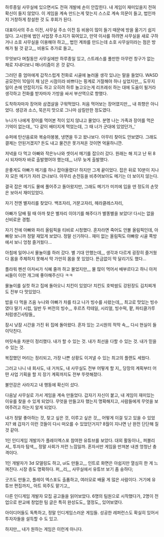 ﻿하루종일 사무실에 있으면서도 전혀 개발에 손이 안잡힌다. 내 게임이 재미있을지
전혀 확신이 들지 않았다. 이 게임을 계속 만드는게 맞는지 스스로 계속 의문이 들고,
법인까지 거창하게 창설한 것 도 후회가 된다.

대표이사의 주소 이전, 사무실 주소 이전 등 비용이 많이 들기 때문에 방을 옮기기 쉽지 않다.
고시원에 법인 사업장 주소지가 묶여있고, 만약 이사를 하려면 사무실을 새로 구하거나 소호 사무실을
이용해야 하고,,, 법인 계좌를 만드는데 소호 사무실이라는 점은 방해가 될 것 같고,,, 비용도 추가로 들고,,

무엇보다 며칠동안 사무실에만 하루종일 있고, 스트레스를 풀만한 아무런 창구가 없는 채로 지내다보니
매너리즘이 온 것 같다.

그러던 중 엄마에게 갑작스럽게 전화로 시골에 놀러올 생각 있냐는 말을 들었다. WASD공모전이 10일이
채 남은 시점이라 바쁘다는 핑계로 거절해야 하나 싶었지만,,, 도무지 일이 손에 안잡히기도 하고
오히려 하루 놀고오는게 리프레쉬 하는 대에 도움이 될거라 생각하고 전화를 받자마자 가방을 싸서
부산역으로 향했다.



도착하자마자 장어와 삼겹살을 구워먹었다. 처음 먹어보는 장어였지만,,, 내 취향은 아니었다.
생강과 소스, 묵은지 맛으로 그나마 삼킬만한 정도였다.

누나가 나에게 장어를 먹어본 적이 있지 않냐고 물었다. 분명 나는 가족과 장어를 먹은 기억이 없는데,,
'다 같이 배터지게 먹었는데, 그 때 너가 군대에 있었던가,,'


슈퍼에 탄산음료와 복숭아봉봉, 냉면을 두고 왔나보다. 아무리 찾아도 안보였다. 그래도 결제는 안된거겠지?
돈도 내고 물건은 못가져온 것이면 억울하니깐.


저녁을 다 먹고 아빠와 작은누나와 셋이서 메기를 잡으러 갔다. 원래는 해 지고 난 뒤 8시 되자마자
바로 출발했어야 했는데,,, 너무 늦게 출발했다.

운좋게도 아빠가 메기를 하나 잡아올렸다! 하지만 그게 끝이었다. 잡은 뒤로 10분이 지나자 모든
메기가 자러 갔나보다. 아무리 손전등을 비추어보아도 메기는 더 보이지 않는다.

결국 잡은 메기도 물에 풀어주고 돌아왔지만, 그래도 메기가 미끼에 입을 덴 정도의 손맛은 보아서 재미있었다.


자기 전엔 별자리를 찾았다. 백조자리, 거문고자리, 헤라클레스자리,

아빠가 담배 필 때 아까 찾은 별자리 이야기를 해주다가 별똥별을 보았다!
다시는 없을 신비로운 경험.



자기 전에 아빠와 파리 올림픽을 티비로 시청했다. 혼자라면 죽어도 안볼 올림픽인데,
아빠랑 보니까 정말 재밌게 보았다. 정말 신기하다.. 재미 없는 올림픽도 아빠랑 시골 쪽방에서 보니
엉청 즐거웠다...


아침에 일어나서 물놀이를 하러 갔다. 별 기대 안했는데,,, 생각과 다르게 굉장히 즐거웠다
몸을 주체하지 못해서 막 가만히 몸을 못 있었다. 뜬금없이 막 달리기도 했다...

플라워 펜션 아저씨가 식혜 줄까 하고 물었지만,,, 물 많이 먹어서 배부르다고 하니
아저씨들이 이런 개그에 좋아해주신다 ㅋㅋ

물놀이를 실컷 하고 집에 돌아오니 치킨이 있었다! 치킨도 호박쌈도 강된장도 김치찌개도
전부 다 맛있었다.

밥을 다 먹을 즈음 누나와 아빠가 차를 타고 나가 빙수를 사왔는데,,, 최고로 맛있는 빙수였다
딸기 시럽, 일반 두 버전의 빙수,,, 후르츠 칵테일, 시리얼, 빙수떡, 팥, 파티클가루처럼생긴사탕들,,

잠시 낮잠 시간을 가진 뒤 집에 돌아왔다. 혼자 있는 고시원의 적막 속,,, 다시 현실이 들이닥친다.

머릿속을 차분이 정리했다. 내가 할 수 있는 것. 내가 최선을 다할 수 있는 것. 내가 믿을 수 있는 것.

복잡했던 머리는 정리되고, 가장 나쁜 상황도 이겨낼 수 있는 최고의 플랜도 세웠다.

그러고 나니 내 회사도, 내 거처도, 내 사무실도 전부 어떻게 할 지,, 당장의 계획부터
어떤 사업 기획을 할 지 장기 계획까지도 전부 뚜렷해졌다.

불안감은 사라지고 내 행동에 확신이 섰다.



다음날 사무실로 가서 게임을 계속 만들었다. 갑자기 자신이 붙고, 내 게임이 재미있는 이유를 찾을
수 있게 되었다. 무엇을 만들고자 했는지 명확해지고, 사람들에게 무엇을 보여주려고 하는지 알게 되었다.

내가 정말 좋아하는 것, 찾고 싶은 것, 이루고 싶은 것,,, 어떻게 이걸 잊고 있을 수 있었지?
왜 갑자기 이런 것들이 다시 떠오를 수 있었던거지? 8월이 지나면 난 완전 단단해 질 것 같아.






1인 인디게임 개발자가 플레이엑스포 참여한 유튜브를 보았다. 대외 활동이나,, 퍼블리셔,,
투자자 탐색,,, 정말 사회가 저런 느낌일까. 혼자서만 게임을 만져본 내겐 엉청난 충격이다.

1인 개발자가 3d 모델링도 하고, ui도 만들고,,, 인트로 화면은 아쉽지만 열심히 한 게 느껴진다.
시장 층도 명확하다. 퍼,,,리,,, 사무실에서 유튜브 보기 좀 숭하다;

굿즈도 만들고, 플레이 엑스포도 출품하고, 여러모로 배울 게 많은 사람이다. 거기에 유튜브 편집까지,,
아트 외주도 맡기고,,

다른 인디게임 개발자 모집 공고들을 읽어보았다. 6명의 팀원으로 시작했다가, 2명이 전업으로 판교에 창업한
팀 글은 특히 완성도도,, 열정도,, 있어보였다.

아이디어들도 독특하고, 정말 인디게임스러운 게임들. 성공한 레퍼런스도 확실히 있어서
투자자들을 설득할 수 도 있고.

하지만,,, 내가 원하는 게임은 이런게 아니다.
